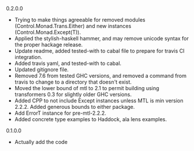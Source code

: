 0.2.0.0

* Trying to make things agreeable for removed modules (Control.Monad.Trans.Either) and new instances (Control.Monad.Except(T)).
* Applied the stylish-haskell hammer, and may remove unicode syntax for the proper hackage release.
* Update readme, added tested-with to cabal file to prepare for travis CI integration.
* Added travis yaml, and tested-with to cabal.
* Updated gitignore file.
* Removed 7.6 from tested GHC versions, and removed a command from travis to change to a directory that doesn't exist.
* Moved the lower bound of mtl to 2.1 to permit building using transformers 0.3 for slightly older GHC versions.
* Added CPP to not include Except instances unless MTL is min version 2.2.2. Added generous bounds to either package.
* Add ErrorT instance for pre-mtl-2.2.2.
* Added concrete type examples to Haddock, ala lens examples.

0.1.0.0

* Actually add the code

